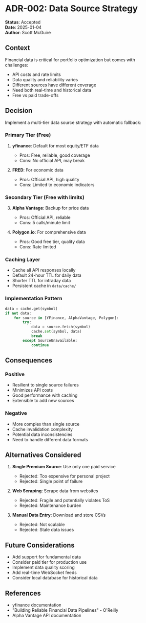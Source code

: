 # ADR-002: Data Source Strategy

**Status**: Accepted  
**Date**: 2025-01-04  
**Author**: Scott McGuire  

## Context

Financial data is critical for portfolio optimization but comes with challenges:
- API costs and rate limits
- Data quality and reliability varies
- Different sources have different coverage
- Need both real-time and historical data
- Free vs paid trade-offs

## Decision

Implement a multi-tier data source strategy with automatic fallback:

### Primary Tier (Free)
1. **yfinance**: Default for most equity/ETF data
   - Pros: Free, reliable, good coverage
   - Cons: No official API, may break

2. **FRED**: For economic data
   - Pros: Official API, high quality
   - Cons: Limited to economic indicators

### Secondary Tier (Free with limits)
3. **Alpha Vantage**: Backup for price data
   - Pros: Official API, reliable
   - Cons: 5 calls/minute limit

4. **Polygon.io**: For comprehensive data
   - Pros: Good free tier, quality data
   - Cons: Rate limited

### Caching Layer
- Cache all API responses locally
- Default 24-hour TTL for daily data
- Shorter TTL for intraday data
- Persistent cache in `data/cache/`

### Implementation Pattern
```python
data = cache.get(symbol)
if not data:
    for source in [YFinance, AlphaVantage, Polygon]:
        try:
            data = source.fetch(symbol)
            cache.set(symbol, data)
            break
        except SourceUnavailable:
            continue
```

## Consequences

### Positive
- Resilient to single source failures
- Minimizes API costs
- Good performance with caching
- Extensible to add new sources

### Negative
- More complex than single source
- Cache invalidation complexity
- Potential data inconsistencies
- Need to handle different data formats

## Alternatives Considered

1. **Single Premium Source**: Use only one paid service
   - Rejected: Too expensive for personal project
   - Rejected: Single point of failure

2. **Web Scraping**: Scrape data from websites
   - Rejected: Fragile and potentially violates ToS
   - Rejected: Maintenance burden

3. **Manual Data Entry**: Download and store CSVs
   - Rejected: Not scalable
   - Rejected: Stale data issues

## Future Considerations

- Add support for fundamental data
- Consider paid tier for production use
- Implement data quality scoring
- Add real-time WebSocket feeds
- Consider local database for historical data

## References
- yfinance documentation
- "Building Reliable Financial Data Pipelines" - O'Reilly
- Alpha Vantage API documentation

